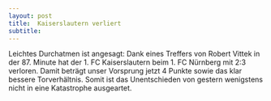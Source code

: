 ```yaml
---
layout: post
title:  Kaiserslautern verliert
subtitle:  
---
```


Leichtes Durchatmen ist angesagt: Dank eines Treffers von Robert Vittek in der 87. Minute hat der 1. FC Kaiserslautern beim 1. FC Nürnberg mit 2:3 verloren. Damit beträgt unser Vorsprung jetzt 4 Punkte sowie das klar bessere Torverhältnis. Somit ist das Unentschieden von gestern wenigstens nicht in eine Katastrophe ausgeartet. 



